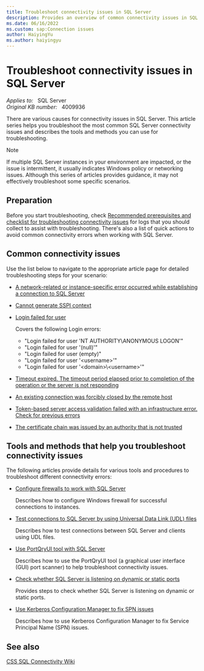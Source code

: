 ```yaml
---
title: Troubleshoot connectivity issues in SQL Server
description: Provides an overview of common connectivity issues in SQL Server and describes the tools to troubleshoot the issues.
ms.date: 06/16/2022
ms.custom: sap:Connection issues
author: HaiyingYu
ms.author: haiyingyu
---
```

# Troubleshoot connectivity issues in SQL Server

_Applies to:_ &nbsp; SQL Server  
_Original KB number:_ &nbsp; 4009936

There are various causes for connectivity issues in SQL Server. This article series helps you troubleshoot the most common SQL Server connectivity issues and describes the tools and methods you can use for troubleshooting.

> [!NOTE]
> If multiple SQL Server instances in your environment are impacted, or the issue is intermittent, it usually indicates Windows policy or networking issues. Although this series of articles provides guidance, it may not effectively troubleshoot some specific scenarios.

## Preparation

Before you start troubleshooting, check [Recommended prerequisites and checklist for troubleshooting connectivity issues](../connect/resolve-connectivity-errors-checklist.md) for logs that you should collect to assist with troubleshooting. There's also a list of quick actions to avoid common connectivity errors when working with SQL Server.

## Common connectivity issues

Use the list below to navigate to the appropriate article page for detailed troubleshooting steps for your scenario:

- [A network-related or instance-specific error occurred while establishing a connection to SQL Server](../connect/network-related-or-instance-specific-error-occurred-while-establishing-connection.md)

- [Cannot generate SSPI context](cannot-generate-sspi-context-error.md)

- [Login failed for user](/sql/relational-databases/errors-events/mssqlserver-18456-database-engine-error?context=/troubleshoot/sql/context/context)

  Covers the following Login errors:
  - "Login failed for user 'NT AUTHORITY\ANONYMOUS LOGON'"
  - "Login failed for user '(null)'"
  - "Login failed for user (empty)"
  - "Login failed for user '\<username\>'"
  - "Login failed for user '\<domain>\\\<username>'"

- [Timeout expired. The timeout period elapsed prior to completion of the operation or the server is not responding](../connect/timeout-expired-error.md)

- [An existing connection was forcibly closed by the remote host](../connect/tls-exist-connection-closed.md)

- [Token-based server access validation failed with an infrastructure error. Check for previous errors](../connect/cannot-connect-remotely.md)

- [The certificate chain was issued by an authority that is not trusted](../connect/error-message-when-you-connect.md)

## Tools and methods that help you troubleshoot connectivity issues

The following articles provide details for various tools and procedures to troubleshoot different connectivity errors:

- [Configure firewalls to work with SQL Server](/sql/sql-server/install/configure-the-windows-firewall-to-allow-sql-server-access?context=/troubleshoot/sql/context/context)

  Describes how to configure Windows firewall for successful connections to instances.

- [Test connections to SQL Server by using Universal Data Link (UDL) files](../connect/test-oledb-connectivity-use-udl-file.md)
  
  Describes how to test connections between SQL Server and clients using UDL files.

- [Use PortQryUI tool with SQL Server](../connect/network-related-or-instance-specific-error-occurred-while-establishing-connection.md#named-instance-of-sql-server)

  Describes how to use the PortQryUI tool (a graphical user interface (GUI) port scanner) to help troubleshoot connectivity issues.

- [Check whether SQL Server is listening on dynamic or static ports](../connect/static-or-dynamic-port-config.md)

  Provides steps to check whether SQL Server is listening on dynamic or static ports.

- [Use Kerberos Configuration Manager to fix SPN issues](../connect/cannot-generate-sspi-context-error.md#fix-the-error-with-kerberos-configuration-manager-recommended)

  Describes how to use Kerberos Configuration Manager to fix Service Principal Name (SPN) issues.

## See also

[CSS SQL Connectivity Wiki](https://github.com/microsoft/CSS_SQL_Networking_Tools/wiki/SSPICLIENT)
